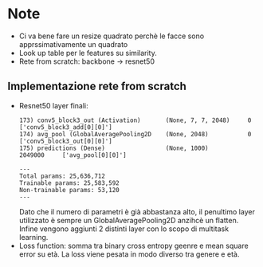 # Note
- Ci va bene fare un resize quadrato perchè le facce sono apprssimativamente un quadrato
- Look up table per le features su similarity.
- Rete from scratch: backbone -> resnet50

## Implementazione rete from scratch
- Resnet50 layer finali:
  ```
  173) conv5_block3_out (Activation)       (None, 7, 7, 2048)     0           ['conv5_block3_add[0][0]']  
  174) avg_pool (GlobalAveragePooling2D    (None, 2048)           0           ['conv5_block3_out[0][0]']
  175) predictions (Dense)                 (None, 1000)           2049000     ['avg_pool[0][0]']
    
  ---
  Total params: 25,636,712
  Trainable params: 25,583,592
  Non-trainable params: 53,120
  ---  
  ```
  Dato che il numero di parametri è già abbastanza alto, il penultimo layer utilizzato è sempre un GlobalAveragePooling2D anzihcè un flatten. Infine vengono aggiunti 2 distinti layer con lo scopo di multitask learning.
- Loss function: somma tra binary cross entropy geenre e mean square error su età. La loss viene pesata in modo diverso tra genere e età.